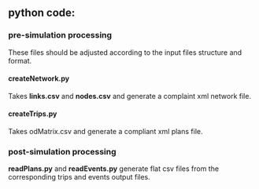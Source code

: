 ## python code:
### pre-simulation processing
These files should be adjusted according to the input files structure and format.
#### createNetwork.py
Takes **links.csv** and **nodes.csv** and generate a complaint xml network file.

#### createTrips.py
Takes odMatrix.csv and generate a compliant xml plans file.

### post-simulation processing
**readPlans.py** and **readEvents.py** generate flat csv files from the corresponding trips and events output files.

